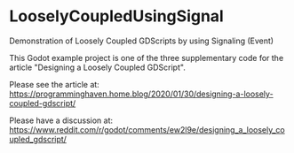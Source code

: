 # LooselyCoupledUsingSignal
Demonstration of Loosely Coupled GDScripts by using Signaling (Event)

This Godot example project is one of the three supplementary code for the article "Designing a Loosely Coupled GDScript".

Please see the article at:
https://programminghaven.home.blog/2020/01/30/designing-a-loosely-coupled-gdscript/

Please have a discussion at:
https://www.reddit.com/r/godot/comments/ew2l9e/designing_a_loosely_coupled_gdscript/

